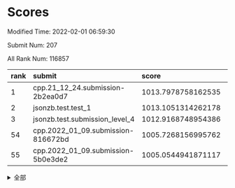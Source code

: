 # Scores

Modified Time: 2022-02-01 06:59:30

Submit Num: 207

All Rank Num: 116857

| rank |               submit               |       score        |       sigma        | pk_num |
| :--- | :--------------------------------- | :----------------- | :----------------- | :----- |
| 1    | cpp.21_12_24.submission-2b2ea0d7   | 1013.7978758162535 | 0.8239560381702422 | 2260   |
| 2    | jsonzb.test.test_1                 | 1013.1051314262178 | 0.8009399729121719 | 2256   |
| 3    | jsonzb.test.submission_level_4     | 1012.9168748954386 | 0.8184028767349194 | 2257   |
| 54   | cpp.2022_01_09.submission-816672bd | 1005.7268156995762 | 0.7154159292135573 | 2262   |
| 55   | cpp.2022_01_09.submission-5b0e3de2 | 1005.0544941871117 | 0.7249330801780223 | 2259   |


<details>
<summary>全部</summary>

| rank |                 submit                 |       score        |       sigma        | pk_num |
| :--- | :------------------------------------- | :----------------- | :----------------- | :----- |
| 1    | cpp.21_12_24.submission-2b2ea0d7       | 1013.7978758162535 | 0.8239560381702422 | 2260   |
| 2    | jsonzb.test.test_1                     | 1013.1051314262178 | 0.8009399729121719 | 2256   |
| 3    | jsonzb.test.submission_level_4         | 1012.9168748954386 | 0.8184028767349194 | 2257   |
| 4    | gobigger.level_3.submission_level_3_25 | 1011.6601927908073 | 0.786228845907266  | 2263   |
| 5    | gobigger.level_3.submission_level_3_35 | 1011.3894667876122 | 0.7875981676409863 | 2261   |
| 6    | gobigger.level_3.submission_level_3_6  | 1011.3277317825939 | 0.7630176423000781 | 2258   |
| 7    | gobigger.level_3.submission_level_3_14 | 1010.800095653786  | 0.7560993008536463 | 2258   |
| 8    | gobigger.level_3.submission_level_3_39 | 1010.6671710548995 | 0.7759893918949912 | 2264   |
| 9    | gobigger.level_3.submission_level_3_40 | 1010.6592253226552 | 0.7588045361227705 | 2257   |
| 10   | gobigger.level_3.submission_level_3_9  | 1010.5864478921253 | 0.7562111817094767 | 2260   |
| 11   | gobigger.level_3.submission_level_3_36 | 1010.4936836068126 | 0.7646349963865675 | 2256   |
| 12   | gobigger.level_3.submission_level_3_38 | 1010.4765444656753 | 0.788474516731122  | 2259   |
| 13   | gobigger.level_3.submission_level_3_26 | 1010.4628127913245 | 0.7659203959071517 | 2258   |
| 14   | gobigger.level_3.submission_level_3_48 | 1010.4162658496638 | 0.7464921783687261 | 2257   |
| 15   | gobigger.level_3.submission_level_3_15 | 1010.3997631305331 | 0.7330173054190245 | 2258   |
| 16   | gobigger.level_3.submission_level_3_4  | 1010.3746176540407 | 0.7470508665732998 | 2263   |
| 17   | gobigger.level_3.submission_level_3_16 | 1010.3530840752138 | 0.7686038032156214 | 2258   |
| 18   | gobigger.level_3.submission_level_3_34 | 1010.3019921752788 | 0.7497671445639584 | 2253   |
| 19   | gobigger.level_3.submission_level_3_18 | 1010.2675419747285 | 0.742915651574734  | 2254   |
| 20   | gobigger.level_3.submission_level_3_49 | 1010.2421351213301 | 0.7865223018283829 | 2258   |
| 21   | gobigger.level_3.submission_level_3_2  | 1010.1555144509233 | 0.7764558228315882 | 2259   |
| 22   | gobigger.level_3.submission_level_3_47 | 1010.1404713870297 | 0.7303299460403491 | 2261   |
| 23   | gobigger.level_3.submission_level_3_10 | 1010.1244757191607 | 0.7529987351764214 | 2261   |
| 24   | gobigger.level_3.submission_level_3_31 | 1010.0951579015599 | 0.7842997011261046 | 2262   |
| 25   | gobigger.level_3.submission_level_3_0  | 1010.0658948293858 | 0.7586173569112209 | 2251   |
| 26   | gobigger.level_3.submission_level_3_42 | 1010.0557182461858 | 0.7464031863533305 | 2254   |
| 27   | gobigger.level_3.submission_level_3_20 | 1010.0054451006083 | 0.753275264284765  | 2259   |
| 28   | gobigger.level_3.submission_level_3_33 | 1009.975728192643  | 0.7712752728468432 | 2264   |
| 29   | gobigger.level_3.submission_level_3_5  | 1009.9651298746601 | 0.7420458139699285 | 2256   |
| 30   | gobigger.level_3.submission_level_3_23 | 1009.8937159329    | 0.76616273295909   | 2265   |
| 31   | gobigger.level_3.submission_level_3_45 | 1009.8196254702891 | 0.7524716279893771 | 2261   |
| 32   | gobigger.level_3.submission_level_3_29 | 1009.7721029017353 | 0.7650864357062452 | 2256   |
| 33   | gobigger.level_3.submission_level_3_32 | 1009.7405797447842 | 0.7494405358080704 | 2264   |
| 34   | gobigger.level_3.submission_level_3_12 | 1009.7236852776912 | 0.7347660530046533 | 2265   |
| 35   | gobigger.level_3.submission_level_3_3  | 1009.7066219911698 | 0.7526917711988487 | 2257   |
| 36   | gobigger.level_3.submission_level_3_27 | 1009.6528285533055 | 0.7499379038816093 | 2259   |
| 37   | gobigger.level_3.submission_level_3_30 | 1009.6244349423849 | 0.7581450830721356 | 2262   |
| 38   | gobigger.level_3.submission_level_3_13 | 1009.6046716419888 | 0.7661300129249582 | 2254   |
| 39   | gobigger.level_3.submission_level_3_7  | 1009.5960017620245 | 0.7712463481613353 | 2262   |
| 40   | gobigger.level_3.submission_level_3_8  | 1009.4760127624498 | 0.7509190822008349 | 2260   |
| 41   | gobigger.level_3.submission_level_3_19 | 1009.4281881076914 | 0.7448036327844456 | 2256   |
| 42   | gobigger.level_3.submission_level_3_11 | 1009.2902224345017 | 0.7636575679135906 | 2262   |
| 43   | gobigger.level_3.submission_level_3_24 | 1009.1336157038196 | 0.7371368819914421 | 2256   |
| 44   | gobigger.level_3.submission_level_3_43 | 1009.028539038603  | 0.7661352065736777 | 2257   |
| 45   | gobigger.level_3.submission_level_3_22 | 1008.9872980740649 | 0.7553397220108886 | 2261   |
| 46   | gobigger.level_3.submission_level_3_1  | 1008.9323628560519 | 0.7558257352575877 | 2258   |
| 47   | gobigger.level_3.submission_level_3_28 | 1008.7785635386816 | 0.7244220400035832 | 2258   |
| 48   | gobigger.level_3.submission_level_3_41 | 1008.7099464696133 | 0.7338089797192331 | 2261   |
| 49   | gobigger.level_3.submission_level_3_37 | 1008.6363296611092 | 0.7655453272266756 | 2259   |
| 50   | gobigger.level_3.submission_level_3_21 | 1008.561513909013  | 0.7433220440484756 | 2253   |
| 51   | gobigger.level_3.submission_level_3_46 | 1008.5568089786697 | 0.7307839553482844 | 2261   |
| 52   | gobigger.level_3.submission_level_3_17 | 1008.4484731601787 | 0.7387506802557902 | 2252   |
| 53   | gobigger.level_3.submission_level_3_44 | 1008.2668845448644 | 0.7504879138325367 | 2255   |
| 54   | cpp.2022_01_09.submission-816672bd     | 1005.7268156995762 | 0.7154159292135573 | 2262   |
| 55   | cpp.2022_01_09.submission-5b0e3de2     | 1005.0544941871117 | 0.7249330801780223 | 2259   |
| 56   | gobigger.level_1.submission_level_1_22 | 1004.8437119767079 | 0.7183962373618437 | 2259   |
| 57   | gobigger.level_1.submission_level_1_32 | 1004.8184490559734 | 0.7246611583971958 | 2257   |
| 58   | gobigger.level_1.submission_level_1_47 | 1004.7260258697827 | 0.7312254970756052 | 2257   |
| 59   | gobigger.level_1.submission_level_1_17 | 1004.4393500706567 | 0.7040755737233323 | 2258   |
| 60   | gobigger.level_1.submission_level_1_1  | 1004.4361945227394 | 0.7147002758587238 | 2257   |
| 61   | gobigger.level_1.submission_level_1_21 | 1004.3702570599529 | 0.7271115795464891 | 2256   |
| 62   | gobigger.level_1.submission_level_1_33 | 1004.1885758319447 | 0.7175186054658722 | 2261   |
| 63   | gobigger.level_1.submission_level_1_23 | 1004.1178104225393 | 0.7189969490770208 | 2252   |
| 64   | gobigger.level_1.submission_level_1_29 | 1003.9921659066065 | 0.7247638458121446 | 2258   |
| 65   | gobigger.level_1.submission_level_1_40 | 1003.9595060612579 | 0.7194582603675835 | 2257   |
| 66   | gobigger.level_1.submission_level_1_41 | 1003.889061992746  | 0.737007708116191  | 2260   |
| 67   | gobigger.level_1.submission_level_1_48 | 1003.8844926992675 | 0.7132348138271045 | 2252   |
| 68   | gobigger.level_1.submission_level_1_2  | 1003.8181644579245 | 0.7119355035707386 | 2259   |
| 69   | gobigger.level_1.submission_level_1_20 | 1003.793777245637  | 0.7184373299391722 | 2257   |
| 70   | gobigger.level_1.submission_level_1_46 | 1003.7848891373942 | 0.7235964464077367 | 2256   |
| 71   | gobigger.level_1.submission_level_1_9  | 1003.6604390687378 | 0.7178995080198325 | 2257   |
| 72   | gobigger.level_1.submission_level_1_3  | 1003.6491440781263 | 0.7254419802803879 | 2259   |
| 73   | gobigger.level_1.submission_level_1_10 | 1003.5863516873181 | 0.7322657142680675 | 2261   |
| 74   | gobigger.level_1.submission_level_1_44 | 1003.5102613724774 | 0.7219288944200817 | 2255   |
| 75   | gobigger.level_1.submission_level_1_34 | 1003.5100903703333 | 0.7355916486236617 | 2263   |
| 76   | gobigger.level_1.submission_level_1_8  | 1003.4729622016179 | 0.7088882313541996 | 2256   |
| 77   | gobigger.level_1.submission_level_1_5  | 1003.461043250671  | 0.7144164592165849 | 2264   |
| 78   | gobigger.level_1.submission_level_1_6  | 1003.4411178891233 | 0.7168496755072126 | 2257   |
| 79   | gobigger.level_1.submission_level_1_45 | 1003.3902928385254 | 0.7118028581861611 | 2257   |
| 80   | gobigger.level_1.submission_level_1_19 | 1003.357247697645  | 0.7200997362466877 | 2256   |
| 81   | gobigger.level_1.submission_level_1_42 | 1003.3375387322023 | 0.7127975219736093 | 2259   |
| 82   | gobigger.level_1.submission_level_1_30 | 1003.3287120446245 | 0.7298122297478492 | 2250   |
| 83   | gobigger.level_1.submission_level_1_15 | 1003.2626480823799 | 0.7150841299477392 | 2259   |
| 84   | gobigger.level_1.submission_level_1_39 | 1003.243893109042  | 0.7273421801777663 | 2260   |
| 85   | gobigger.level_1.submission_level_1_37 | 1003.2107216042999 | 0.7170068178615586 | 2259   |
| 86   | gobigger.level_1.submission_level_1_7  | 1003.0776273870895 | 0.7181687211395946 | 2261   |
| 87   | gobigger.level_1.submission_level_1_13 | 1003.0160175994745 | 0.719876750842354  | 2262   |
| 88   | gobigger.level_1.submission_level_1_12 | 1003.0104971548557 | 0.7224385464893839 | 2258   |
| 89   | gobigger.level_1.submission_level_1_31 | 1003.0046885446333 | 0.7114076184878477 | 2258   |
| 90   | gobigger.level_1.submission_level_1_36 | 1002.9066653434388 | 0.7131876683999006 | 2251   |
| 91   | gobigger.level_1.submission_level_1_27 | 1002.8912034014959 | 0.7208988813983276 | 2260   |
| 92   | gobigger.level_1.submission_level_1_4  | 1002.8449974290372 | 0.7193931097334617 | 2251   |
| 93   | gobigger.level_1.submission_level_1_43 | 1002.8280900639172 | 0.712460603774035  | 2256   |
| 94   | gobigger.level_1.submission_level_1_26 | 1002.8231039984182 | 0.7138447449544334 | 2256   |
| 95   | gobigger.level_1.submission_level_1_28 | 1002.7414364316779 | 0.7101497959928903 | 2257   |
| 96   | gobigger.level_1.submission_level_1_14 | 1002.634044353305  | 0.7150147670023274 | 2255   |
| 97   | gobigger.level_1.submission_level_1_35 | 1002.6333883269701 | 0.7166483928878713 | 2255   |
| 98   | gobigger.level_1.submission_level_1_25 | 1002.6161177259756 | 0.7227369795882737 | 2256   |
| 99   | gobigger.level_1.submission_level_1_11 | 1002.5296746577353 | 0.7112769467227253 | 2259   |
| 100  | gobigger.level_1.submission_level_1_18 | 1002.4736085592341 | 0.717327702199094  | 2262   |
| 101  | gobigger.level_1.submission_level_1_0  | 1002.4612636340327 | 0.7100173287560667 | 2261   |
| 102  | gobigger.level_1.submission_level_1_24 | 1002.1572442752306 | 0.7170660358359394 | 2265   |
| 103  | gobigger.level_1.submission_level_1_49 | 1002.0474177218324 | 0.7035265959519731 | 2257   |
| 104  | gobigger.level_1.submission_level_1_16 | 1001.9840727158763 | 0.722683921471526  | 2256   |
| 105  | gobigger.level_1.submission_level_1_38 | 1001.2110537568099 | 0.7015119954300092 | 2261   |
| 106  | gobigger.random.submission_random_43   | 997.1942621087802  | 0.6959918039852127 | 2262   |
| 107  | gobigger.random.submission_random_37   | 997.1285987256315  | 0.710735882565709  | 2260   |
| 108  | gobigger.random.submission_random_46   | 996.9139699425432  | 0.7030020042921191 | 2258   |
| 109  | gobigger.random.submission_random_45   | 996.8750390701459  | 0.7112735871423934 | 2257   |
| 110  | gobigger.random.submission_random_16   | 996.7951678726238  | 0.7081646406687367 | 2258   |
| 111  | gobigger.random.submission_random_5    | 996.7416222768703  | 0.6998285534847875 | 2258   |
| 112  | gobigger.random.submission_random_32   | 996.6770140182855  | 0.7097655895501611 | 2258   |
| 113  | gobigger.random.submission_random_38   | 996.6544718070112  | 0.716038377348449  | 2255   |
| 114  | gobigger.random.submission_random_24   | 996.5786882647836  | 0.7167831195517695 | 2261   |
| 115  | gobigger.random.submission_random_23   | 996.4928590882123  | 0.7226262891876574 | 2259   |
| 116  | gobigger.random.submission_random_36   | 996.4793768972274  | 0.7160376151608138 | 2256   |
| 117  | gobigger.random.submission_random_3    | 996.468862587628   | 0.7166172377494024 | 2257   |
| 118  | gobigger.random.submission_random_8    | 996.4139567092699  | 0.7018613265384643 | 2258   |
| 119  | gobigger.random.submission_random_21   | 996.3621870303149  | 0.713318395685431  | 2262   |
| 120  | gobigger.random.submission_random_47   | 996.2837233669485  | 0.7230160433452716 | 2256   |
| 121  | gobigger.random.submission_random_26   | 996.1940687436097  | 0.7066248646640114 | 2263   |
| 122  | gobigger.random.submission_random_14   | 996.1303400131327  | 0.7155257207899958 | 2261   |
| 123  | gobigger.random.submission_random_17   | 996.0832872266245  | 0.7141619456885354 | 2263   |
| 124  | gobigger.random.submission_random_28   | 996.0684411788209  | 0.7207150810951785 | 2259   |
| 125  | gobigger.random.submission_random_49   | 996.0518310069021  | 0.7210051292641291 | 2256   |
| 126  | gobigger.random.submission_random_27   | 996.0132253242341  | 0.7200974699955642 | 2259   |
| 127  | gobigger.random.submission_random_48   | 995.9624415791291  | 0.7045695496373721 | 2259   |
| 128  | gobigger.random.submission_random_20   | 995.9377507642733  | 0.7063581777969206 | 2256   |
| 129  | gobigger.random.submission_random_22   | 995.8000279154842  | 0.7172283757332079 | 2257   |
| 130  | gobigger.random.submission_random_35   | 995.6308920286631  | 0.7151978057226118 | 2262   |
| 131  | gobigger.random.submission_random_10   | 995.6243280056661  | 0.714479971712152  | 2256   |
| 132  | gobigger.random.submission_random_2    | 995.5729929676942  | 0.707038510338395  | 2257   |
| 133  | gobigger.random.submission_random_40   | 995.5381582556531  | 0.7174168332864379 | 2259   |
| 134  | gobigger.random.submission_random_41   | 995.4961011890985  | 0.7041220342147881 | 2260   |
| 135  | gobigger.random.submission_random_7    | 995.4742830093331  | 0.7276148718697814 | 2252   |
| 136  | gobigger.random.submission_random_6    | 995.4156144031607  | 0.7154255347141696 | 2260   |
| 137  | gobigger.random.submission_random_12   | 995.4142038069178  | 0.7208604414881854 | 2261   |
| 138  | gobigger.random.submission_random_1    | 995.4067619760026  | 0.7082585161744333 | 2252   |
| 139  | gobigger.random.submission_random_11   | 995.355384047384   | 0.7169087582061727 | 2259   |
| 140  | gobigger.random.submission_random_33   | 995.2959623875294  | 0.7074734796325148 | 2260   |
| 141  | gobigger.random.submission_random_29   | 995.2404741187692  | 0.7235612070173257 | 2255   |
| 142  | gobigger.random.submission_random_18   | 995.216762528415   | 0.7086108509411352 | 2261   |
| 143  | gobigger.random.submission_random_15   | 995.1964583270026  | 0.7180792017381861 | 2260   |
| 144  | gobigger.random.submission_random_4    | 995.1450067584957  | 0.710483131059662  | 2250   |
| 145  | gobigger.random.submission_random_31   | 995.0576488629438  | 0.7088044273528217 | 2256   |
| 146  | gobigger.random.submission_random_34   | 994.9746346664541  | 0.7106543974113725 | 2261   |
| 147  | gobigger.random.submission_random_13   | 994.9325313433418  | 0.7094991826761478 | 2257   |
| 148  | gobigger.random.submission_random_44   | 994.8781817962732  | 0.7176524546874928 | 2254   |
| 149  | gobigger.random.submission_random_25   | 994.8240854224571  | 0.701827735605577  | 2256   |
| 150  | gobigger.random.submission_random_19   | 994.7951544614125  | 0.7074095021066609 | 2263   |
| 151  | gobigger.random.submission_random_42   | 994.6986428850316  | 0.7194683192887985 | 2254   |
| 152  | gobigger.random.submission_random_9    | 994.6055497539129  | 0.719748252920724  | 2265   |
| 153  | gobigger.random.submission_random_39   | 994.5464109618299  | 0.712911519017891  | 2254   |
| 154  | gobigger.random.submission_random_30   | 994.4925619087046  | 0.7237504155148412 | 2257   |
| 155  | gobigger.random.submission_random_0    | 994.4193283356061  | 0.7186925590718369 | 2258   |
| 156  | gobigger.level_2.submission_level_2_27 | 993.9473267762362  | 0.7309709139873357 | 2258   |
| 157  | gobigger.level_2.submission_level_2_43 | 993.8076634431625  | 0.7330318837528386 | 2259   |
| 158  | gobigger.level_2.submission_level_2_47 | 993.5843989986872  | 0.7341210033580691 | 2257   |
| 159  | gobigger.level_2.submission_level_2_5  | 993.3582850933093  | 0.7311769667496769 | 2250   |
| 160  | gobigger.level_2.submission_level_2_36 | 993.1785074388793  | 0.7406994837659774 | 2258   |
| 161  | gobigger.level_2.submission_level_2_45 | 993.1597305127416  | 0.7497344554195811 | 2258   |
| 162  | gobigger.level_2.submission_level_2_11 | 993.0890834278888  | 0.7448659635754619 | 2260   |
| 163  | gobigger.level_2.submission_level_2_6  | 993.0695178668047  | 0.7394812839152762 | 2261   |
| 164  | gobigger.level_2.submission_level_2_14 | 992.9649707706774  | 0.7346949874844911 | 2251   |
| 165  | gobigger.level_2.submission_level_2_37 | 992.9352285616174  | 0.7278149122984674 | 2259   |
| 166  | gobigger.level_2.submission_level_2_33 | 992.9345353461656  | 0.7325810978879614 | 2257   |
| 167  | gobigger.level_2.submission_level_2_38 | 992.9194853033911  | 0.7284705143877395 | 2260   |
| 168  | gobigger.level_2.submission_level_2_12 | 992.8186390730236  | 0.7435106977277998 | 2262   |
| 169  | gobigger.level_2.submission_level_2_9  | 992.8057873556857  | 0.7517582320659459 | 2256   |
| 170  | gobigger.level_2.submission_level_2_2  | 992.6489677171649  | 0.728265610725027  | 2261   |
| 171  | gobigger.level_2.submission_level_2_18 | 992.6374021862408  | 0.752315711137471  | 2263   |
| 172  | gobigger.level_2.submission_level_2_19 | 992.6367137158034  | 0.7565419208855263 | 2251   |
| 173  | gobigger.level_2.submission_level_2_44 | 992.5808480059163  | 0.7290947595103697 | 2257   |
| 174  | gobigger.level_2.submission_level_2_31 | 992.3806931148828  | 0.7545354499810392 | 2258   |
| 175  | gobigger.level_2.submission_level_2_25 | 992.3646843422218  | 0.7277257991219611 | 2261   |
| 176  | gobigger.level_2.submission_level_2_21 | 992.3130603531641  | 0.7465880643792481 | 2255   |
| 177  | gobigger.level_2.submission_level_2_4  | 992.1460902111581  | 0.7344021354218433 | 2257   |
| 178  | gobigger.level_2.submission_level_2_48 | 992.1391147064372  | 0.7263347046936709 | 2259   |
| 179  | gobigger.level_2.submission_level_2_15 | 992.0882850512153  | 0.7357091493340008 | 2256   |
| 180  | gobigger.level_2.submission_level_2_49 | 992.05095461046    | 0.733498341584907  | 2259   |
| 181  | gobigger.level_2.submission_level_2_22 | 992.0264774930827  | 0.7304100477662855 | 2256   |
| 182  | gobigger.level_2.submission_level_2_35 | 992.0135356419174  | 0.7364197156281339 | 2261   |
| 183  | gobigger.level_2.submission_level_2_34 | 992.0130149105455  | 0.7448225246686079 | 2255   |
| 184  | gobigger.level_2.submission_level_2_26 | 991.9374669732716  | 0.7381929794586438 | 2262   |
| 185  | gobigger.level_2.submission_level_2_1  | 991.9373029959442  | 0.7338804332444994 | 2258   |
| 186  | gobigger.level_2.submission_level_2_29 | 991.9191654338182  | 0.755558594072081  | 2258   |
| 187  | gobigger.level_2.submission_level_2_8  | 991.900359140111   | 0.7377327020036945 | 2259   |
| 188  | gobigger.level_2.submission_level_2_39 | 991.8905262994986  | 0.7504032284602385 | 2257   |
| 189  | gobigger.level_2.submission_level_2_40 | 991.8575091179404  | 0.7494201374840626 | 2255   |
| 190  | gobigger.level_2.submission_level_2_30 | 991.8107080022689  | 0.7614234441001345 | 2258   |
| 191  | gobigger.level_2.submission_level_2_17 | 991.6456433500783  | 0.7360104395647419 | 2252   |
| 192  | gobigger.level_2.submission_level_2_46 | 991.6268977587097  | 0.7413692397882188 | 2260   |
| 193  | gobigger.level_2.submission_level_2_23 | 991.5812151273302  | 0.7516637207494875 | 2256   |
| 194  | gobigger.level_2.submission_level_2_0  | 991.5172401367983  | 0.7525297445691321 | 2261   |
| 195  | gobigger.level_2.submission_level_2_13 | 991.5104519296164  | 0.7557293430544956 | 2260   |
| 196  | gobigger.level_2.submission_level_2_24 | 991.4777357381228  | 0.7575147788800517 | 2256   |
| 197  | gobigger.level_2.submission_level_2_41 | 991.2560544336255  | 0.7425039501877883 | 2261   |
| 198  | gobigger.level_2.submission_level_2_16 | 991.0623100674092  | 0.7382149773108319 | 2260   |
| 199  | gobigger.level_2.submission_level_2_7  | 991.0471837058026  | 0.7516458414686636 | 2266   |
| 200  | gobigger.level_2.submission_level_2_42 | 991.0450946125741  | 0.7641989452660043 | 2262   |
| 201  | gobigger.level_2.submission_level_2_28 | 990.9598084477965  | 0.7605713892245002 | 2255   |
| 202  | gobigger.level_2.submission_level_2_32 | 990.6211763872286  | 0.7409360250998124 | 2257   |
| 203  | gobigger.level_2.submission_level_2_10 | 990.6102529009863  | 0.753859945741242  | 2260   |
| 204  | gobigger.level_2.submission_level_2_3  | 989.9891909622858  | 0.7584681731931696 | 2257   |
| 205  | gobigger.level_2.submission_level_2_20 | 988.9150368356245  | 0.7967596080692527 | 2255   |
| 206  | gobigger.none.submission_none_1        | 978.1224433030103  | 1.1868069113162667 | 2250   |
| 207  | gobigger.none.submission_none_0        | 976.1925129018663  | 1.3266485536131403 | 2259   |

</details>